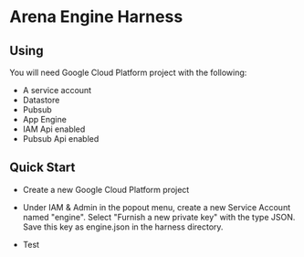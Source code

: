 # Arena Engine Harness

## Using

You will need Google Cloud Platform project with the following:

 * A service account
 * Datastore
 * Pubsub
 * App Engine
 * IAM Api enabled
 * Pubsub Api enabled


## Quick Start

 * Create a new Google Cloud Platform project

 * Under IAM & Admin in the popout menu, create a new Service Account named "engine". Select "Furnish a new private key" with the type JSON. Save this key as engine.json in the harness directory.

 * Test
